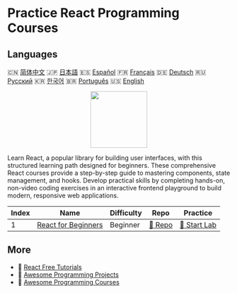 # Practice React Programming Courses

## Languages

🇨🇳 [简体中文](README_zh.md) 🇯🇵 [日本語](README_ja.md) 🇪🇸 [Español](README_es.md) 🇫🇷 [Français](README_fr.md) 🇩🇪 [Deutsch](README_de.md) 🇷🇺 [Русский](README_ru.md) 🇰🇷 [한국어](README_ko.md) 🇧🇷 [Português](README_pt.md) 🇺🇸 [English](README.md) 

<div align="center">
<img width="128px" src="https://file.labex.io/path/nUDMNpUKFvpT.png">
</div>

Learn React, a popular library for building user interfaces, with this structured learning path designed for beginners. These comprehensive React courses provide a step-by-step guide to mastering components, state management, and hooks. Develop practical skills by completing hands-on, non-video coding exercises in an interactive frontend playground to build modern, responsive web applications.

|   Index | Name                                                                | Difficulty   | Repo                                                         | Practice                                                     |
|---------|---------------------------------------------------------------------|--------------|--------------------------------------------------------------|--------------------------------------------------------------|
|       1 | [React for Beginners](https://labex.io/courses/react-for-beginners) | Beginner     | [🔗 Repo](https://github.com/labex-labs/react-for-beginners) | [🚀 Start Lab](https://labex.io/courses/react-for-beginners) |

## More

- 🔗 [React Free Tutorials](https://github.com/labex-labs/react-free-tutorials)
- 🔗 [Awesome Programming Projects](https://github.com/labex-labs/awesome-programming-projects)
- 🔗 [Awesome Programming Courses](https://github.com/labex-labs/awesome-programming-courses)

